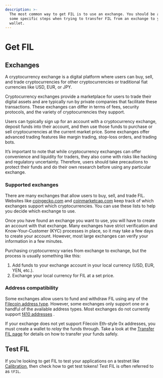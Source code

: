 ```yaml
---
description: >-
  The most common way to get FIL is to use an exchange. You should be aware of
  some specific steps when trying to transfer FIL from an exchange to your
  wallet.
---
```


# Get FIL

## Exchanges

A cryptocurrency exchange is a digital platform where users can buy, sell, and trade cryptocurrencies for other cryptocurrencies or traditional fiat currencies like USD, EUR, or JPY.

Cryptocurrency exchanges provide a marketplace for users to trade their digital assets and are typically run by private companies that facilitate these transactions. These exchanges can differ in terms of fees, security protocols, and the variety of cryptocurrencies they support.

Users can typically sign up for an account with a cryptocurrency exchange, deposit funds into their account, and then use those funds to purchase or sell cryptocurrencies at the current market price. Some exchanges offer advanced trading features like margin trading, stop-loss orders, and trading bots.

It’s important to note that while cryptocurrency exchanges can offer convenience and liquidity for traders, they also come with risks like hacking and regulatory uncertainty. Therefore, users should take precautions to protect their funds and do their own research before using any particular exchange.

### Supported exchanges

There are many exchanges that allow users to buy, sell, and trade FIL. Websites like [coingecko.com](https://www.coingecko.com/) and [coinmarketcap.com](https://coinmarketcap.com/currencies/filecoin/markets/) keep track of which exchanges support which cryptocurrencies. You can use these lists to help you decide which exchange to use.

Once you have found an exchange you want to use, you will have to create an account with that exchange. Many exchanges have strict verification and Know-Your-Customer (KYC) processes in place, so it may take a few days to create your account. However, most large exchanges can verify your information in a few minutes.

Purchasing cryptocurrency varies from exchange to exchange, but the process is usually something like this:

1. Add funds to your exchange account in your local currency (USD, EUR, YEN, etc.).
2. Exchange your local currency for FIL at a set price.

### Address compatibility

Some exchanges allow users to fund and withdraw FIL using any of the [Filecoin address type](../../smart-contracts/filecoin-evm-runtime/address-types.md). However, some exchanges only support one or a handful of the available address types. Most exchanges do not currently support [f410 addresses](../the-blockchain/addresses.md) .

If your exchange does not yet support Filecoin Eth-style 0x addresses, you must create a wallet to _relay_ the funds through. Take a look at the [Transfer FIL page](transfer-fil.md) for details on how to transfer your funds safely.

## Test FIL

If you’re looking to get FIL to test your applications on a testnet like [Calibration](../../networks/calibration/), then check how to get test tokens! Test FIL is often referred to as `tFIL`.
